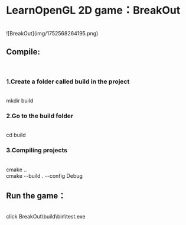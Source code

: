 <h1>LearnOpenGL 2D game：BreakOut</h1><br>
![BreakOut](img/1752568264195.png)
<h2>Compile:</h2><br>
<h3>1.Create a folder called build in the project</h3><br>
  mkdir build<br>
<h3>2.Go to the build folder</h3><br>
  cd build<br>
<h3>3.Compiling projects</h3><br>
  cmake ..<br>
  cmake --build . --config Debug<br>
  
<h2>Run the game：</h2><br>
  click BreakOut\build\bin\test.exe<br>
